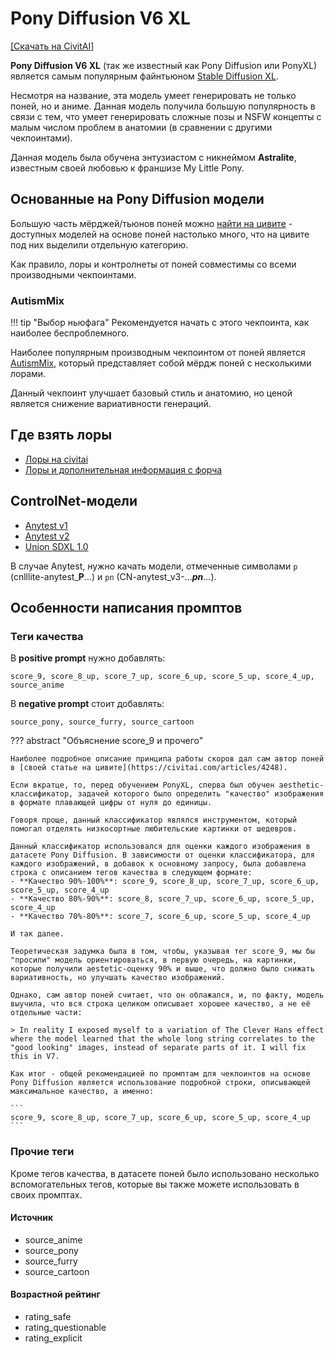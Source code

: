 # Pony Diffusion V6 XL

[[Скачать на CivitAI]](https://civitai.com/models/257749/pony-diffusion-v6-xl)

**Pony Diffusion V6 XL** (так же известный как Pony Diffusion или PonyXL) является самым популярным файнтьюном [Stable Diffusion XL](./stable-diffusion-xl.md).

Несмотря на название, эта модель умеет генерировать не только поней, но и аниме. Данная модель получила большую популярность в связи с тем, что умеет генерировать сложные позы и NSFW концепты с малым числом проблем в анатомии (в сравнении с другими чекпоинтами).

Данная модель была обучена энтузиастом с никнеймом **Astralite**, известным своей любовью к франшизе My Little Pony.

## Основанные на Pony Diffusion модели
Большую часть мёрджей/тьюнов поней можно [найти на цивите](https://civitai.com/search/models?baseModel=Pony&modelType=Checkpoint&sortBy=models_v9) - доступных моделей на основе поней настолько много, что на цивите под них выделили отдельную категорию.

Как правило, лоры и контролнеты от поней совместимы со всеми производными чекпоинтами.

### AutismMix
!!! tip "Выбор ньюфага"
    Рекомендуется начать с этого чекпоинта, как наиболее беспроблемного.

Наиболее популярным производным чекпоинтом от поней является [AutismMix](https://civitai.com/models/288584/autismmix-sdxl), который представляет собой мёрдж поней с несколькими лорами.

Данный чекпоинт улучшает базовый стиль и анатомию, но ценой является снижение вариативности генераций.

## Где взять лоры
- [Лоры на civitai](https://civitai.com/search/models?baseModel=Pony&modelType=LORA&sortBy=models_v9)
- [Лоры и дополнительная информация с форча](https://rentry.org/ponyxl_loras_n_stuff)

## ControlNet-модели
- [Anytest v1](https://huggingface.co/2vXpSwA7/iroiro-lora/tree/main/test_controlnet)
- [Anytest v2](https://huggingface.co/2vXpSwA7/iroiro-lora/tree/main/test_controlnet2)
- [Union SDXL 1.0](https://huggingface.co/xinsir/controlnet-union-sdxl-1.0)

В случае Anytest, нужно качать модели, отмеченные символами `p` (cnlllite-anytest_**P**...) и `pn` (CN-anytest_v3-..._**pn**_...).

## Особенности написания промптов
### Теги качества
В **positive prompt** нужно добавлять:
```
score_9, score_8_up, score_7_up, score_6_up, score_5_up, score_4_up, source_anime
```

В **negative prompt** стоит добавлять:
```
source_pony, source_furry, source_cartoon
```

??? abstract "Объяснение score_9 и прочего"

    Наиболее подробное описание принципа работы скоров дал сам автор поней в [своей статье на цивите](https://civitai.com/articles/4248).

    Если вкратце, то, перед обучением PonyXL, сперва был обучен aesthetic-классификатор, задачей которого было определить "качество" изображения в формате плавающей цифры от нуля до единицы.

    Говоря проще, данный классификатор являлся инструментом, который помогал отделять низкосортные любительские картинки от шедевров.

    Данный классификатор использовался для оценки каждого изображения в датасете Pony Diffusion. В зависимости от оценки классификатора, для каждого изображений, в добавок к основному запросу, была добавлена строка с описанием тегов качества в следующем формате:  
    - **Качество 90%-100%**: score_9, score_8_up, score_7_up, score_6_up, score_5_up, score_4_up  
    - **Качество 80%-90%**: score_8, score_7_up, score_6_up, score_5_up, score_4_up  
    - **Качество 70%-80%**: score_7, score_6_up, score_5_up, score_4_up  
      
    И так далее.  
      
    Теоретическая задумка была в том, чтобы, указывая тег score_9, мы бы "просили" модель ориентироваться, в первую очередь, на картинки, которые получили aestetic-оценку 90% и выше, что должно было снижать вариативность, но улучшать качество изображений.
      
    Однако, сам автор поней считает, что он облажался, и, по факту, модель выучила, что вся строка целиком описывает хорошее качество, а не её отдельные части:  

    > In reality I exposed myself to a variation of The Clever Hans effect where the model learned that the whole long string correlates to the "good looking" images, instead of separate parts of it. I will fix this in V7.  
      
    Как итог - общей рекомендацией по промптам для чекпоинтов на основе Pony Diffusion является использование подробной строки, описывающей максимальное качество, а именно:

    ```
    score_9, score_8_up, score_7_up, score_6_up, score_5_up, score_4_up
    ```

### Прочие теги
Кроме тегов качества, в датасете поней было использовано несколько вспомогательных тегов, которые вы также можете использовать в своих промптах.

#### Источник
- source_anime  
- source_pony  
- source_furry  
- source_cartoon  

#### Возрастной рейтинг
- rating_safe  
- rating_questionable  
- rating_explicit  
